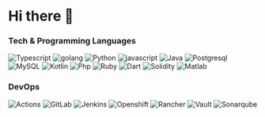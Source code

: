 # Hi there 👋

### Tech & Programming Languages
<p>
  <img alt="Typescript" src="https://img.shields.io/badge/-Typescript-272627?style=for-the-badge&logo=typescript" />
  <img alt="golang" src="https://img.shields.io/badge/-Go-272627?style=for-the-badge&logo=go" /> 
  <img alt="Python" src="https://img.shields.io/badge/-Python-272627?style=for-the-badge&logo=python"/>
  <img alt="javascript" src="https://img.shields.io/badge/-Javascript-272627?style=for-the-badge&logo=javascript" /> 
  <img alt="Java" src="https://img.shields.io/badge/-Java-272627?style=for-the-badge&logo=java" /> 
  <img alt="Postgresql" src="https://img.shields.io/badge/-PostgreSQL-272627?style=for-the-badge&logo=postgresql" /> 
  <img alt="MySQL" src="https://img.shields.io/badge/-MySQL-272627?style=for-the-badge&logo=mysql" /> 
  <img alt="Kotlin" src="https://img.shields.io/badge/-Kotlin-272627?style=for-the-badge&logo=kotlin" /> 
  <img alt="Php" src="https://img.shields.io/badge/-Php-272627?style=for-the-badge&logo=php" />
  <img alt="Ruby" src="https://img.shields.io/badge/-Ruby-272627?style=for-the-badge&logo=ruby&logoColor=ff0000"/> 
  <img alt="Dart" src="https://img.shields.io/badge/-Dart-272627?style=for-the-badge&logo=dart&logoColor=1fb4e0"/> 
  <img alt="Solidity" src="https://img.shields.io/badge/-Solidity-272627?style=for-the-badge&logo=solidity" />
  <img alt="Matlab" src="https://img.shields.io/badge/-Matlab-272627?style=for-the-badge&logo=matlab" />
</p>

### DevOps
<p>
  <img alt="Actions" src="https://img.shields.io/badge/-Actions-272627?style=for-the-badge&logo=githubactions" /> 
  <img alt="GitLab" src="https://img.shields.io/badge/-GitLab-272627?style=for-the-badge&logo=gitlab" /> 
  <img alt="Jenkins" src="https://img.shields.io/badge/-Jenkins-272627?style=for-the-badge&logo=jenkins" /> 
  <img alt="Openshift" src="https://img.shields.io/badge/-Openshift_Origin-272627?style=for-the-badge&logo=openshift" /> 
  <img alt="Rancher" src="https://img.shields.io/badge/-Rancher-272627?style=for-the-badge&logo=rancher" /> 
  <img alt="Vault" src="https://img.shields.io/badge/-Vault-272627?style=for-the-badge&logo=vault" /> 
  <img alt="Sonarqube" src="https://img.shields.io/badge/-Sonarqube-272627?style=for-the-badge&logo=sonarqube" /> 
</p>



